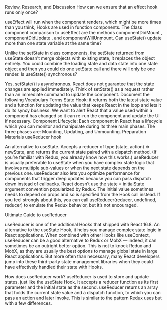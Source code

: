 Review, Research, and Discussion
How can we ensure that an effect hook runs only once?

useEffect will run when the component renders, which might be more times than you think, Hooks are used in function components. The Class component comparison to useEffect are the methods componentDidMount , componentDidUpdate , and componentWillUnmount.
Can useState() update more than one state variable at the same time?

Unlike the setState in class components, the setState returned from useState doesn't merge objects with existing state, it replaces the object entirely. You could combine the loading state and data state into one state object and then you could do one setState call and there will only be one render.
Is useState() synchronous?

Yes, setState() is asynchronous. React does not guarantee that the state changes are applied immediately. Think of setState() as a request rather than an immediate command to update the component.
Document the following Vocabulary Terms
State Hook: it returns both the latest state value and a function for updating the value that keeps React in the loop and lets it do its syncy business. We want to alert React that a value used within a component has changed so it can re-run the component and update the UI if necessary.
Component Lifecycle: Each component in React has a lifecycle which you can monitor and manipulate during its three main phases. The three phases are: Mounting, Updating, and Unmounting.
Preparation Materials
useReducer hook

An alternative to useState. Accepts a reducer of type (state, action) => newState, and returns the current state paired with a dispatch method. (If you’re familiar with Redux, you already know how this works.)
useReducer is usually preferable to useState when you have complex state logic that involves multiple sub-values or when the next state depends on the previous one. useReducer also lets you optimize performance for components that trigger deep updates because you can pass dispatch down instead of callbacks.
React doesn’t use the state = initialState argument convention popularized by Redux. The initial value sometimes needs to depend on props and so is specified from the Hook call instead. If you feel strongly about this, you can call useReducer(reducer, undefined, reducer) to emulate the Redux behavior, but it’s not encouraged.

Ultimate Guide to useReducer

useReducer is one of the additional Hooks that shipped with React 16.8. An alternative to the useState Hook, it helps you manage complex state logic in React applications. When combined with other Hooks like useContext, useReducer can be a good alternative to Redux or MobX — indeed, it can sometimes be an outright better option.
This is not to knock Redux and MobX, as they are usually the best options to manage global state in large React applications. But more often than necessary, many React developers jump into these third-party state management libraries when they could have effectively handled their state with Hooks.

How does useReducer work?
useReducer is used to store and update states, just like the useState Hook. It accepts a reducer function as its first parameter and the initial state as the second.
useReducer returns an array that holds the current state value and a dispatch function, to which you can pass an action and later invoke. This is similar to the pattern Redux uses but with a few differences.